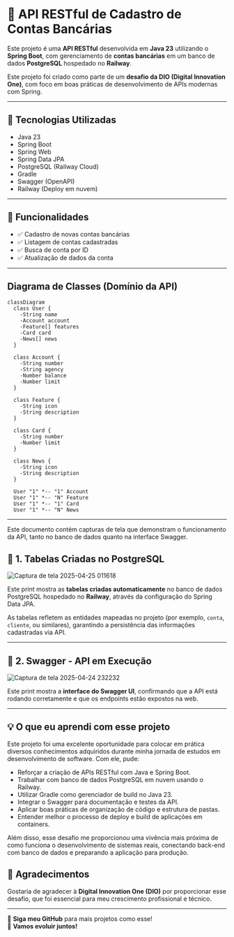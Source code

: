 # 🏦 API RESTful de Cadastro de Contas Bancárias

Este projeto é uma **API RESTful** desenvolvida em **Java 23** utilizando o **Spring Boot**, com gerenciamento de **contas bancárias** em um banco de dados **PostgreSQL** hospedado no **Railway**.

Este projeto foi criado como parte de um **desafio da DIO (Digital Innovation One)**, com foco em boas práticas de desenvolvimento de APIs modernas com Spring.

---

## 🚀 Tecnologias Utilizadas

- Java 23
- Spring Boot
- Spring Web
- Spring Data JPA
- PostgreSQL (Railway Cloud)
- Gradle
- Swagger (OpenAPI)
- Railway (Deploy em nuvem)

---

## 📂 Funcionalidades

- ✅ Cadastro de novas contas bancárias  
- ✅ Listagem de contas cadastradas  
- ✅ Busca de conta por ID  
- ✅ Atualização de dados da conta
  
---

## Diagrama de Classes (Domínio da API)

```mermaid
classDiagram
  class User {
    -String name
    -Account account
    -Feature[] features
    -Card card
    -News[] news
  }

  class Account {
    -String number
    -String agency
    -Number balance
    -Number limit
  }

  class Feature {
    -String icon
    -String description
  }

  class Card {
    -String number
    -Number limit
  }

  class News {
    -String icon
    -String description
  }

  User "1" *-- "1" Account
  User "1" *-- "N" Feature
  User "1" *-- "1" Card
  User "1" *-- "N" News
```
---

Este documento contém capturas de tela que demonstram o funcionamento da API, tanto no banco de dados quanto na interface Swagger.


## 📌 1. Tabelas Criadas no PostgreSQL

![Captura de tela 2025-04-25 011618](https://github.com/user-attachments/assets/7c1f23b1-a9f5-4441-9150-9420d916d627)

Este print mostra as **tabelas criadas automaticamente** no banco de dados PostgreSQL hospedado no **Railway**, através da configuração do Spring Data JPA.

As tabelas refletem as entidades mapeadas no projeto (por exemplo, `conta`, `cliente`, ou similares), garantindo a persistência das informações cadastradas via API.

---

## 📌 2. Swagger - API em Execução

![Captura de tela 2025-04-24 232232](https://github.com/user-attachments/assets/d169309c-c80b-41a3-b145-851d19d6b9d3)

Este print mostra a **interface do Swagger UI**, confirmando que a API está rodando corretamente e que os endpoints estão expostos na web.

---

## 💡 O que eu aprendi com esse projeto

Este projeto foi uma excelente oportunidade para colocar em prática diversos conhecimentos adquiridos durante minha jornada de estudos em desenvolvimento de software. Com ele, pude:

- Reforçar a criação de APIs RESTful com Java e Spring Boot.
- Trabalhar com banco de dados PostgreSQL em nuvem usando o Railway.
- Utilizar Gradle como gerenciador de build no Java 23.
- Integrar o Swagger para documentação e testes da API.
- Aplicar boas práticas de organização de código e estrutura de pastas.
- Entender melhor o processo de deploy e build de aplicações em containers.

Além disso, esse desafio me proporcionou uma vivência mais próxima de como funciona o desenvolvimento de sistemas reais, conectando back-end com banco de dados e preparando a aplicação para produção.

## 🙌 Agradecimentos

Gostaria de agradecer à **Digital Innovation One (DIO)** por proporcionar esse desafio, que foi essencial para meu crescimento profissional e técnico.

---

🔗 **Siga meu GitHub** para mais projetos como esse!  
🚀 **Vamos evoluir juntos!**
